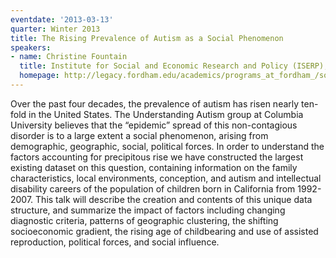 ```yaml
---
eventdate: '2013-03-13'
quarter: Winter 2013
title: The Rising Prevalence of Autism as a Social Phenomenon
speakers:
- name: Christine Fountain
  title: Institute for Social and Economic Research and Policy (ISERP), Columbia University
  homepage: http://legacy.fordham.edu/academics/programs_at_fordham_/sociology__anthropol/faculty/christine_fountain_89782.asp
---
```

Over the past four decades, the prevalence of autism has risen nearly ten-fold in the United States. The Understanding Autism group at Columbia University believes that the “epidemic” spread of this non-contagious disorder is to a large extent a social phenomenon, arising from demographic, geographic, social, political forces. In order to understand the factors accounting for precipitous rise we have constructed the largest existing dataset on this question, containing information on the family characteristics, local environments, conception, and autism and intellectual disability careers of the population of children born in California from 1992-2007. This talk will describe the creation and contents of this unique data structure, and summarize the impact of factors including changing diagnostic criteria, patterns of geographic clustering, the shifting socioeconomic gradient, the rising age of childbearing and use of assisted reproduction, political forces, and social influence.